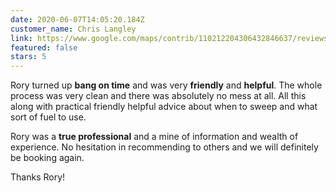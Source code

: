 ```yaml
---
date: 2020-06-07T14:05:20.184Z
customer_name: Chris Langley
link: https://www.google.com/maps/contrib/110212204306432846637/reviews
featured: false
stars: 5
---
```

Rory turned up **bang on time** and was very **friendly** and **helpful**. The whole process was very clean and there was absolutely no mess at all. All this along with practical friendly helpful advice about when to sweep and what sort of fuel to use. 

Rory was a **true professional** and a mine of information and wealth of experience. No hesitation in recommending to others and we will definitely be booking again.

Thanks Rory!